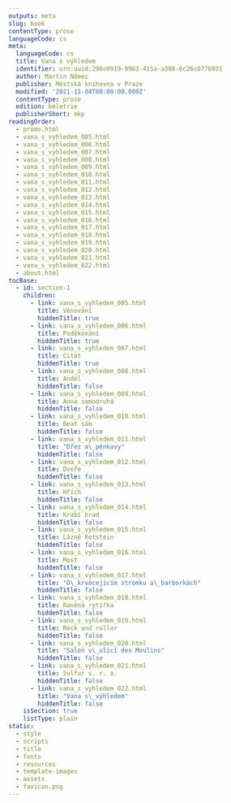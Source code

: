 ```yaml
---
outputs: meta
slug: book
contentType: prose
languageCode: cs
meta:
  languageCode: cs
  title: Vana s výhledem
  identifier: urn:uuid:296c0919-9963-415a-a386-6c26c077b931
  author: Martin Němec
  publisher: Městská knihovna v Praze
  modified: '2021-11-04T00:00:00.000Z'
  contentType: prose
  edition: beletrie
  publisherShort: mkp
readingOrder:
  - promo.html
  - vana_s_vyhledem_005.html
  - vana_s_vyhledem_006.html
  - vana_s_vyhledem_007.html
  - vana_s_vyhledem_008.html
  - vana_s_vyhledem_009.html
  - vana_s_vyhledem_010.html
  - vana_s_vyhledem_011.html
  - vana_s_vyhledem_012.html
  - vana_s_vyhledem_013.html
  - vana_s_vyhledem_014.html
  - vana_s_vyhledem_015.html
  - vana_s_vyhledem_016.html
  - vana_s_vyhledem_017.html
  - vana_s_vyhledem_018.html
  - vana_s_vyhledem_019.html
  - vana_s_vyhledem_020.html
  - vana_s_vyhledem_021.html
  - vana_s_vyhledem_022.html
  - about.html
tocBase:
  - id: section-1
    children:
      - link: vana_s_vyhledem_005.html
        title: Věnování
        hiddenTitle: true
      - link: vana_s_vyhledem_006.html
        title: Poděkování
        hiddenTitle: true
      - link: vana_s_vyhledem_007.html
        title: Citát
        hiddenTitle: true
      - link: vana_s_vyhledem_008.html
        title: Anděl
        hiddenTitle: false
      - link: vana_s_vyhledem_009.html
        title: Anna samodruhá
        hiddenTitle: false
      - link: vana_s_vyhledem_010.html
        title: Beat sám
        hiddenTitle: false
      - link: vana_s_vyhledem_011.html
        title: "Dřez a\_pěnkavy"
        hiddenTitle: false
      - link: vana_s_vyhledem_012.html
        title: Dveře
        hiddenTitle: false
      - link: vana_s_vyhledem_013.html
        title: Hřích
        hiddenTitle: false
      - link: vana_s_vyhledem_014.html
        title: Krabí hrad
        hiddenTitle: false
      - link: vana_s_vyhledem_015.html
        title: Lázně Rotstein
        hiddenTitle: false
      - link: vana_s_vyhledem_016.html
        title: Most
        hiddenTitle: false
      - link: vana_s_vyhledem_017.html
        title: "O\_krvácejícím stromku a\_barborkách"
        hiddenTitle: false
      - link: vana_s_vyhledem_018.html
        title: Raněná rytířka
        hiddenTitle: false
      - link: vana_s_vyhledem_019.html
        title: Rock and roller
        hiddenTitle: false
      - link: vana_s_vyhledem_020.html
        title: "Salon v\_ulici des Moulins"
        hiddenTitle: false
      - link: vana_s_vyhledem_021.html
        title: Sulfur s. r. o.
        hiddenTitle: false
      - link: vana_s_vyhledem_022.html
        title: "Vana s\_výhledem"
        hiddenTitle: false
    isSection: true
    listType: plain
static:
  - style
  - scripts
  - title
  - fonts
  - resources
  - template-images
  - assets
  - favicon.png
---
```


